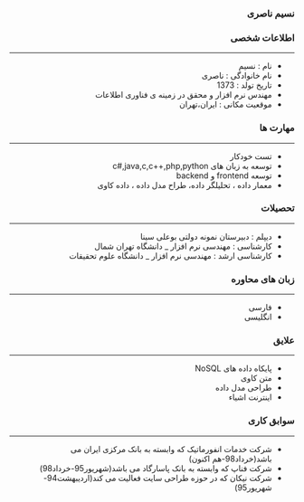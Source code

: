 <style type="text/css">
body{
 direction:rtl;
}
</style>
### نسیم ناصری

### اطلاعات شخصی

---
+ نام : نسیم
+ نام خانوادگی : ناصری
+ تاریخ تولد : 1373
+ مهندس نرم افزار و محقق در زمینه ی فناوری اطلاعات 
+ موقعیت مکانی : ایران،تهران


### مهارت ها

---
+ تست خودکار
+ توسعه به زبان های c#,java,c,c++,php,python
+ توسعه frontend  و backend
+ معمار داده ، تحلیلگر داده، طراح مدل داده ، داده کاوی

### تحصیلات

---
+ دیپلم : دبیرستان نمونه دولتی بوعلی سینا
+ کارشناسی : مهندسی نرم افزار 
_ دانشگاه تهران شمال
+ کارشناسی ارشد : مهندسی نرم افزار 
_ دانشگاه  علوم تحقیقات

### زبان های محاوره

---
+ فارسی
+ انگلیسی

### علایق

---
+ پایکاه داده های NoSQL 
+ متن کاوی
+ طراحی مدل داده
+ اینترنت اشیاء

### سوابق کاری

---
+ شرکت خدمات انفورماتیک که وابسته به بانک مرکزی ایران می باشد(خرداد98-هم اکنون)
+ شرکت فناپ که وابسته به بانک پاسارگاد می باشد(شهریور95-خرداد98)
+ شرکت نیکان که در حوزه طراحی سایت فعالیت می کند(اردیبهشت94- شهریور95)


